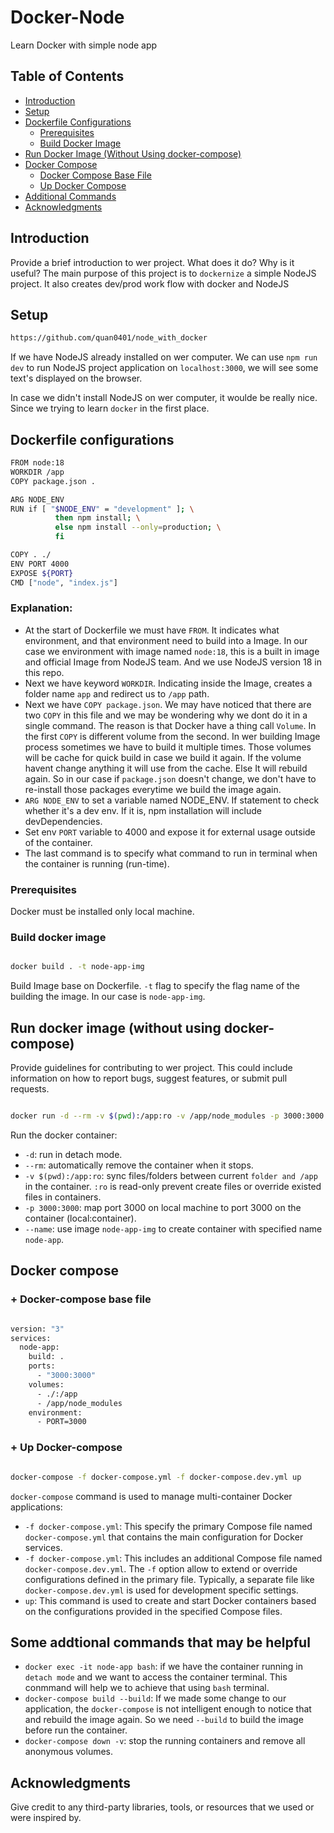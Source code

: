 # Docker-Node

Learn Docker with simple node app

## Table of Contents

- [Introduction](#introduction)
- [Setup](#setup)
- [Dockerfile Configurations](#dockerfile-configurations)
  - [Prerequisites](#prerequisites)
  - [Build Docker Image](#build-docker-image)
- [Run Docker Image (Without Using docker-compose)](#run-docker-image-without-using-docker-compose)
- [Docker Compose](#docker-compose)
  - [Docker Compose Base File](#docker-compose-base-file)
  - [Up Docker Compose](#up-docker-compose)
- [Additional Commands](#additional-commands)
- [Acknowledgments](#acknowledgments)

## Introduction

Provide a brief introduction to wer project. What does it do? Why is it useful?
The main purpose of this project is to `dockernize` a simple NodeJS project. It also creates dev/prod work flow with docker and NodeJS

## Setup

```bash
https://github.com/quan0401/node_with_docker
```

If we have NodeJS already installed on wer computer. We can use `npm run dev` to run NodeJS project application on `localhost:3000`, we will see some text's displayed on the browser.

In case we didn't install NodeJS on wer computer, it woulde be really nice. Since we trying to learn `docker` in the first place.

## Dockerfile configurations

```bash
FROM node:18
WORKDIR /app
COPY package.json .

ARG NODE_ENV
RUN if [ "$NODE_ENV" = "development" ]; \
          then npm install; \
          else npm install --only=production; \
          fi

COPY . ./
ENV PORT 4000
EXPOSE ${PORT}
CMD ["node", "index.js"]
```

### Explanation:

- At the start of Dockerfile we must have `FROM`. It indicates what environment, and that environment need to build into a Image. In our case we environment with image named `node:18`, this is a built in image and official Image from NodeJS team. And we use NodeJS version 18 in this repo.
- Next we have keyword `WORKDIR`. Indicating inside the Image, creates a folder name `app` and redirect us to `/app` path.
- Next we have `COPY package.json`. We may have noticed that there are two `COPY` in this file and we may be wondering why we dont do it in a single command. The reason is that Docker have a thing call `Volume`. In the first `COPY` is different volume from the second. In wer building Image process sometimes we have to build it multiple times. Those volumes will be cache for quick build in case we build it again. If the volume havent change anything it will use from the cache. Else It will rebuild again. So in our case if `package.json` doesn't change, we don't have to re-install those packages everytime we build the image again.
- `ARG NODE_ENV` to set a variable named NODE_ENV. If statement to check whether it's a dev env. If it is, npm installation will include devDependencies.
- Set env `PORT` variable to 4000 and expose it for external usage outside of the container.
- The last command is to specify what command to run in terminal when the container is running (run-time).

### Prerequisites

Docker must be installed only local machine.

### Build docker image

```bash

docker build . -t node-app-img

```

Build Image base on Dockerfile. `-t` flag to specify the flag name of the building the image. In our case is `node-app-img`.

## Run docker image (without using docker-compose)

Provide guidelines for contributing to wer project. This could include information on how to report bugs, suggest features, or submit pull requests.

```bash

docker run -d --rm -v $(pwd):/app:ro -v /app/node_modules -p 3000:3000 --name node-app node-app-img

```

Run the docker container:

- `-d`: run in detach mode.
- `--rm`: automatically remove the container when it stops.
- `-v $(pwd):/app:ro`: sync files/folders between current `folder and /app` in the container. `:ro` is read-only prevent create files or override existed files in containers.
- `-p 3000:3000`: map port 3000 on local machine to port 3000 on the container (local:container).
- `--name`: use image `node-app-img` to create container with specified name `node-app`.

## Docker compose

### + Docker-compose base file

```bash

version: "3"
services:
  node-app:
    build: .
    ports:
      - "3000:3000"
    volumes:
      - ./:/app
      - /app/node_modules
    environment:
      - PORT=3000

```

### + Up Docker-compose

```bash

docker-compose -f docker-compose.yml -f docker-compose.dev.yml up

```

`docker-compose` command is used to manage multi-container Docker applications:

- `-f docker-compose.yml`: This specify the primary Compose file named `docker-compose.yml` that contains the main configuration for Docker services.
- `-f docker-compose.yml`: This includes an additional Compose file named `docker-compose.dev.yml`. The `-f` option allow to extend or override configurations defined in the primary file. Typically, a separate file like `docker-compose.dev.yml` is used for development specific settings.
- `up`: This command is used to create and start Docker containers based on the configurations provided in the specified Compose files.

## Some addtional commands that may be helpful

- `docker exec -it node-app bash`: if we have the container running in `detach mode` and we want to access the container terminal. This conmmand will help we to achieve that using `bash` terminal.
- `docker-compose build --build`: If we made some change to our application, the `docker-compose` is not intelligent enough to notice that and rebuild the image again. So we need `--build` to build the image before run the container.
- `docker-compose down -v`: stop the running containers and remove all anonymous volumes.

## Acknowledgments

Give credit to any third-party libraries, tools, or resources that we used or were inspired by.

```

```

```

```

